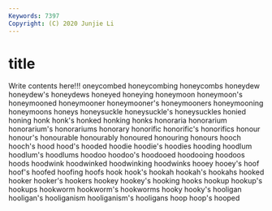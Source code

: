 ```yaml
---
Keywords: 7397
Copyright: (C) 2020 Junjie Li
---
```


# title

Write contents here!!!
oneycombed 
honeycombing 
honeycombs 
honeydew 
honeydew's 
honeydews 
honeyed 
honeying 
honeymoon 
honeymoon's
honeymooned 
honeymooner 
honeymooner's 
honeymooners 
honeymooning 
honeymoons 
honeys 
honeysuckle 
honeysuckle's 
honeysuckles
honied 
honing 
honk 
honk's 
honked 
honking 
honks 
honoraria 
honorarium 
honorarium's
honorariums 
honorary 
honorific 
honorific's 
honorifics 
honour 
honour's 
honourable 
honourably 
honoured
honouring 
honours 
hooch 
hooch's 
hood 
hood's 
hooded 
hoodie 
hoodie's 
hoodies
hooding 
hoodlum 
hoodlum's 
hoodlums 
hoodoo 
hoodoo's 
hoodooed 
hoodooing 
hoodoos 
hoods
hoodwink 
hoodwinked 
hoodwinking 
hoodwinks 
hooey 
hooey's 
hoof 
hoof's 
hoofed 
hoofing
hoofs 
hook 
hook's 
hookah 
hookah's 
hookahs 
hooked 
hooker 
hooker's 
hookers
hookey 
hookey's 
hooking 
hooks 
hookup 
hookup's 
hookups 
hookworm 
hookworm's 
hookworms
hooky 
hooky's 
hooligan 
hooligan's 
hooliganism 
hooliganism's 
hooligans 
hoop 
hoop's 
hooped
